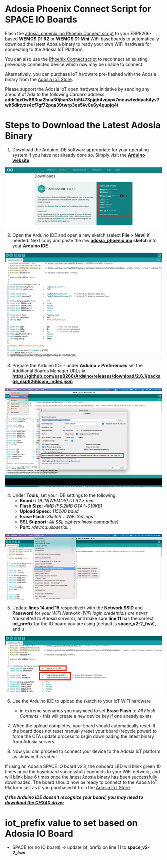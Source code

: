 # Adosia Phoenix Connect Script for SPACE IO Boards

Flash the [adosia_phoenix.ino Phoenix Connect script](https://github.com/adosia/adosia-iot/blob/master/adosia_phoenix/adosia_phoenix.ino) to your ESP8266-based **WEMOS D1 R2** or **WEMOS D1 Mini** WiFi baseboards to automatically download the latest Adosia binary to ready your own WiFi hardware for connecting to the Adosia IoT Platform.

You can also use the [Phoenix Connect script](https://github.com/adosia/adosia-iot/blob/master/adosia_phoenix/adosia_phoenix.ino) to reconnect an existing previously connected device which now may be unable to connect.

Alternatively, you can purchase IoT hardware pre-flashed with the Adosia binary from the [Adosia IoT Store](https://adosia.io).


Please support the Adosia IoT open hardware initiative by sending any amount of Ada to the following Cardano address:
**addr1qx0w683ua2hua30jhan3xfn5f473pjgh4vgxpx7mnuwfxddyah4yv7wh5dktyxs4cf7gf72pqa39twrp3qs56v0e6y4qupjq4t**


# Steps to Download the Latest Adosia Binary

1. Download the Arduino IDE software appropriate for your operating system if you have not already done so. Simply visit the **[Arduino website](https://www.arduino.cc/en/software)**:

<img src='./images/download_arduino_ide.png' />

2. Open the Arduino IDE and open a new sketch (select **File > New**) if needed. Next copy and paste the raw **[adosia_phoenix.ino](https://raw.githubusercontent.com/adosia/adosia-iot/master/adosia_phoenix/adosia_phoenix.ino) sketch** into your **Arduino IDE**

<img src='./images/paste_phoenix_sketch.png' />

3. Prepare the Arduino IDE - under **Arduino > Preferences** set the Additional Boards Manager URLs to: **https://github.com/esp8266/Arduino/releases/download/2.6.1/package_esp8266com_index.json**

<img src='./images/prepare_ide.png' />

4. Under **Tools**, set your IDE settings to the following:
	- **Board:** *LOLIN(WEMOS) D1 R2 & mini*
	- **Flash Size:** *4MB (FS:2MB OTA:!~019KB)*
	- **Upload Speed:** *115200 baud*
	- **Erase Flash:** *Sketch + WiFi Settings*
	- **SSL Support:** *All SSL ciphers (most compatible)*
	- **Port:** */dev/cu.usbserial...*
	
<img src='./images/ide_settings.png' />

5. Update **lines 14 and 15** respectively with the **Network SSID** and **Password** for *your WiFi Network* (*WiFi login credentials are never transmitted to Adosia servers*), and make sure **line 11** has the correct **iot_prefix** for the IO board you are using (default is **space_v2-2_fwv**), and u

<img src='./images/wifi_settings.png' />

6. Use the Arduino IDE to upload the sketch to your IoT WiFi hardware
	- in extreme scenarios you may need to set **Erase Flash** to *All Flash Contents* - this will create a new device key if one already exists

7. When the upload completes, your board should automatically reset. If the board does not reset manually reset your board (recycle power) to force the OTA update process to begin downloading the latest binary from Adosia servers

8. Now you can proceed to connect your device to the Adosia IoT platform as show in this video:


If using an Adosia SPACE IO board v2.3, the onboard LED will blink green 10 times once the baseboard successfully connects to your WiFi network, and will blink blue 6 times once the latest Adosia binary has been successfully downloaded.  The board should now be ready to connect to the Adosia IoT Platform just as if you purchased it from the [Adosia IoT Store](https://adosia.io)

***if the Arduino IDE doesn't recognize your board, you may need to [download the CH340 driver](https://learn.sparkfun.com/tutorials/how-to-install-ch340-drivers/all)***



# iot_prefix value to set based on Adosia IO Board

 - SPACE (or no IO board) => update iot_prefix on line 11 to **space_v2-2_fwv**
